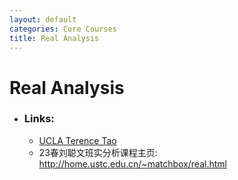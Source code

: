 ```yaml
---
layout: default
categories: Core Courses
title: Real Analysis
---
```

# Real Analysis
- ### Links:
    - [UCLA Terence Tao](https://www.math.ucla.edu/~tao/245a.1.10f/)
    - 23春刘聪文班实分析课程主页: http://home.ustc.edu.cn/~matchbox/real.html
